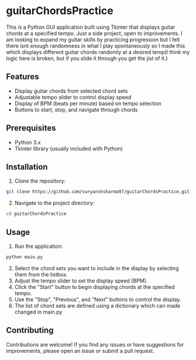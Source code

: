# guitarChordsPractice

This is a Python GUI application built using Tkinter that displays guitar chords at a specified tempo. Just a side project, open to improvements. I am looking to expand my guitar skills by practicing progression but I felt there isnt enough randomness in what I play spontaneously so I made this which displays different guitar chords randomly at a desired temp(I think my logic here is broken, but if you slide it through you get the jist of it.)

## Features

- Display guitar chords from selected chord sets
- Adjustable tempo slider to control display speed
- Display of BPM (beats per minute) based on tempo selection
- Buttons to start, stop, and navigate through chords

## Prerequisites

- Python 3.x
- Tkinter library (usually included with Python)

## Installation

1. Clone the repository:

```bash
git clone https://github.com/suryanshsharma97/guitarChordsPractice.git
```

2. Navigate to the project directory:

```bash
cd guitarChordsPractice
```

## Usage

1. Run the application:

```bash
python main.py
```

2. Select the chord sets you want to include in the display by selecting them from the listbox.
3. Adjust the tempo slider to set the display speed (BPM).
4. Click the "Start" button to begin displaying chords at the specified tempo.
5. Use the "Stop", "Previous", and "Next" buttons to control the display.
6. The list of chord sets are defined using a dictionary which can made changed in main.py

## Contributing

Contributions are welcome! If you find any issues or have suggestions for improvements, please open an issue or submit a pull request.
